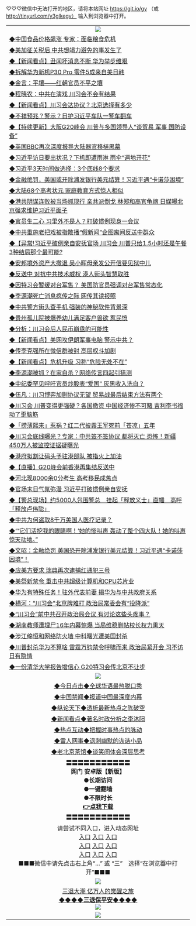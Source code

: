 
♡♡♡微信中无法打开的地区，请将本站网址 https://git.io/gy （或 http://tinyurl.com/y3glkegv） 输入到浏览器中打开。 

<table>
  <t<tr>
    <td align=center><img src="https://github.com/gyhhx/image-upload/blob/master/3.jpg" /></td>
  </tr>
  <tr>
<td align=left>
<a href="https://xvery.li/oo.aspx?name=c1047129&key=lvvdiyawanfwimxk&from=gy">◆中国食品价格飙涨 专家：面临粮食危机</a><br/></td>
  </tr>
  <tr>
<td align=left>
<a href="https://xvery.li/oo.aspx?name=c1047055&key=lvvdiyawanfwimxk&from=gy">◆美加征关税后 中共想竭力避免的事发生了</a><br/></td>
 </tr>
  <tr>
<td align=left>
<a href="https://xvery.li/oo.aspx?name=c1047119&key=lvvdiyawanfwimxk&from=gy">◆【新闻看点】丑闻坏消息不断 华为举步维艰</a><br/></td>
 </tr>
   <tr>
<td align=left>
<a href="https://xvery.li/oo.aspx?name=c1047059&key=lvvdiyawanfwimxk&from=gy">◆拆解华为新机P30 Pro 零件5成来自美日韩</a><br/></td>
   </tr> 
  <tr>
<td align=left>
<a href="https://xvery.li/oo.aspx?name=c1047071&key=lvvdiyawanfwimxk&from=gy">◆金言：平壤——红朝官员不平之壤</a><br/></td>
  </tr> 
 <tr>
<td align=left>
<a href="https://xvery.li/oo.aspx?name=c1047039&key=lvvdiyawanfwimxk&from=gy">◆程晓农：中共在演戏 川习会不会有结果</a><br/>
</td>
   </tr>
 <tr>
<td align=left>
<a href="https://xvery.li/oo.aspx?name=c1047081&key=lvvdiyawanfwimxk&from=gy">◆【新闻看点】川习会达协议？北京选择有多少</a><br/></td>
  </tr>
  <tr>
<td align=left>
<a href="https://xvery.li/oo.aspx?name=c1047072&key=lvvdiyawanfwimxk&from=gy">◆不祥预兆？警示？日护习近平车队一警车翻车</a><br/></td>
 </tr>
   <tr>
<td align=left>
<a href="https://xvery.li/oo.aspx?name=http://www.soundofhope.org/gb/2019/06/27/n2991067.html&key=lvvdiyawanfwimxk&from=gy">◆【持续更新】大阪G20峰会 川普与多国领导人“谈贸易 军事 国防设备”</a><br/>
</td>
   </tr>
 <tr>
<td align=left>
<a href="https://xvery.li/oo.aspx?name=http://www.soundofhope.org/gb/2019/06/27/n2989399.html&key=lvvdiyawanfwimxk&from=gy">◆英国BBC再次深度报导大陆器官移植黑幕</a><br/></td>
  </tr>
  <tr>
<td align=left>
<a href="https://xvery.li/oo.aspx?name=c1047030&key=lvvdiyawanfwimxk&from=gy">◆习近平访日要出状况？下机即遭雨淋 雨伞“遍地开花”</a><br/></td>
 </tr>
  <tr>
<td align=left>
<a href="https://xvery.li/oo.aspx?name=c1047132&key=lvvdiyawanfwimxk&from=gy">◆习近平3天时间做选择：3个底线8个要求</a><br/></td>
 </tr>
   <tr>
<td align=left>
<a href="https://xvery.li/oo.aspx?name=c816857_598_1&key=lvvdiyawanfwimxk&from=gy">◆金融绝罚，美国或开除浦发银行美元结算！习近平遇“卡诺莎困境”</a><br/></td>
   </tr> 
  <tr>
<td align=left>
<a href="https://xvery.li/oo.aspx?name=c1047045&key=lvvdiyawanfwimxk&from=gy">◆大陆68个高考状元 家庭教育方式惊人相似</a><br/></td>
  </tr> 
 <tr>
<td align=left>
<a href="https://xvery.li/oo.aspx?name=c1047044&key=lvvdiyawanfwimxk&from=gy">◆港共阴谋连败被当场抓现行 亲共派倒戈 林郑和高官龟缩 日媒曝北京强求维护习近平面子</a><br/>
</td>
   </tr>
 <tr>
<td align=left>
<a href="https://xvery.li/oo.aspx?name=c1047000&key=lvvdiyawanfwimxk&from=gy">◆官员生二心 习里外不是人？打破惯例现身一会议</a><br/>
</td>
   </tr>
 <tr>
<td align=left>
<a href="https://xvery.li/oo.aspx?name=c1047053&key=lvvdiyawanfwimxk&from=gy">◆中共重施老把戏被指散播“假新闻”企图离间反送中群众</a><br/></td>
  </tr>
  <tr>
<td align=left>
<a href="https://xvery.li/oo.aspx?name=c1047024&key=lvvdiyawanfwimxk&from=gy">◆【异常!习近平破例亲自安抚官场 川习会 川普只给1.5小时还是午餐 3种结局那个最可能?</a><br/></td>
 </tr>
   <tr>
<td align=left>
<a href="https://xvery.li/oo.aspx?name=c1047042&key=lvvdiyawanfwimxk&from=gy">◆安邦境外资产大撤退 吴小晖母亲发公开信要见狱中儿</a><br/>
</td>
   </tr>
 <tr>
<td align=left>
<a href="https://xvery.li/oo.aspx?name=c1047139&key=lvvdiyawanfwimxk&from=gy">◆反送中 对抗中共技术威权 港人街头智慧取胜</a><br/>
</td>
</tr> 
<tr>
<td align=left>
<a href="https://xvery.li/oo.aspx?name=c1047133&key=lvvdiyawanfwimxk&from=gy">◆因特习会暂缓对台军售？ 美国防官员强调对台军售常态化</a><br/>
</td>       
</tr> 
  <tr>
<td align=left>
<a href="https://xvery.li/oo.aspx?name=c1046787&key=lvvdiyawanfwimxk&from=gy">◆李源潮死亡消息疯传之际 网传其读报照</a><br/></td>
  </tr>
  <tr>
<td align=left>
<a href="https://xvery.li/oo.aspx?name=c1046859&key=lvvdiyawanfwimxk&from=gy">◆中共警方街头查手机 强装的神秘软件背景深</a><br/></td>
 </tr>
  <tr>
<td align=left>
<a href="https://xvery.li/oo.aspx?name=c1046838&key=lvvdiyawanfwimxk&from=gy">◆贵州孤儿院被爆养幼儿满足客户兽欲 惹民愤</a><br/></td>
 </tr>
   <tr>
<td align=left>
<a href="https://xvery.li/oo.aspx?name=c1046820&key=lvvdiyawanfwimxk&from=gy">◆分析：川习会后人民币崩盘的可能性</a><br/></td>
   </tr> 
  <tr>
<td align=left>
<a href="https://xvery.li/oo.aspx?name=c1046834&key=lvvdiyawanfwimxk&from=gy">◆【新闻看点】美网攻伊朗军事电脑 警示中共？</a><br/></td>
  </tr> 
 <tr>
<td align=left>
<a href="https://xvery.li/oo.aspx?name=c1046786&key=lvvdiyawanfwimxk&from=gy">◆传李克强所在微信群被封 高层权斗加剧</a><br/>
</td>
   </tr>
 <tr>
<td align=left>
<a href="https://xvery.li/oo.aspx?name=c1046819&key=lvvdiyawanfwimxk&from=gy">◆【新闻看点】危机升级 习称“危险无处不在”</a><br/></td>
  </tr>
  <tr>
<td align=left>
<a href="https://xvery.li/oo.aspx?name=c1046781&key=lvvdiyawanfwimxk&from=gy">◆李源潮被抓？在家自杀？网络传言四起引猜测</a><br/></td>
 </tr>
   <tr>
<td align=left>
<a href="https://xvery.li/oo.aspx?name=c1046942&key=lvvdiyawanfwimxk&from=gy">◆中纪委罕见呼吁官员炒股表“爱国” 灰黑收入洗白？</a><br/>
</td>
   </tr>
 <tr>
<td align=left>
<a href="https://xvery.li/oo.aspx?name=c1046433&key=lvvdiyawanfwimxk&from=gy">◆伍凡：川习博弈加剧协议无望 贸易战最后结束方法有两个</a><br/></td>
  </tr>
  <tr>
<td align=left>
<a href="https://xvery.li/oo.aspx?name=c1046782&key=lvvdiyawanfwimxk&from=gy">◆川习会 川普变得更强硬？各国撤资 中国经济惨不可睹 吉利李书福动了歪脑筋</a><br/></td>
 </tr>
  <tr>
<td align=left>
<a href="https://xvery.li/oo.aspx?name=c1046755&key=lvvdiyawanfwimxk&from=gy">◆「捞薄熙来」惹祸？红二代披露王军死前「苍凉」五年</a><br/></td>
 </tr>
   <tr>
<td align=left>
<a href="https://xvery.li/oo.aspx?name=c1046776&key=lvvdiyawanfwimxk&from=gy">◆川习会底线曝光？专家：中共签不签协议 都将灭亡 恐怖！新疆450万人被监控证据疑曝光</a><br/></td>
   </tr> 
  <tr>
<td align=left>
<a href="https://xvery.li/oo.aspx?name=c1046873&key=lvvdiyawanfwimxk&from=gy">◆港府拟割让码头予驻港部队 被指火上加油</a><br/></td>
  </tr> 
 <tr>
<td align=left>
<a href="https://xvery.li/oo.aspx?name=c1046553&key=lvvdiyawanfwimxk&from=gy">◆【直播】G20峰会前香港再集结反送中</a><br/>
</td>
   </tr>
 <tr>
<td align=left>
<a href="https://xvery.li/oo.aspx?name=c1046837&key=lvvdiyawanfwimxk&from=gy">◆河北现8000余0分考生 高考移民成焦点</a><br/>
</td>
   </tr>
 <tr>
<td align=left>
<a href="https://xvery.li/oo.aspx?name=c1046890&key=lvvdiyawanfwimxk&from=gy">◆官场末日气氛弥漫 习近平打破惯例亲自安抚</a><br/></td>
  </tr>
  <tr>
<td align=left>
<a href="https://xvery.li/oo.aspx?name=c1046864&key=lvvdiyawanfwimxk&from=gy">◆【警总现场】约5000人包围警总　挂起「释放义士」直幡　高呼「释放卢伟聪」</a><br/></td>
 </tr>
   <tr>
<td align=left>
<a href="https://xvery.li/oo.aspx?name=c1046839&key=lvvdiyawanfwimxk&from=gy">◆中共为何盗取8千万美国人医疗记录？</a><br/>
</td>
   </tr>
 <tr>
<td align=left>
<a href="https://xvery.li/oo.aspx?name=c1046911&key=lvvdiyawanfwimxk&from=gy">◆“‘它们活挖我的眼睛啊！’她的惨叫声 轰动了整个四大队！她的叫声惊天动地。”</a><br/>
</td>
</tr> 
<tr>
<td align=left>
<a href="https://xvery.li/oo.aspx?name=c1046939&key=lvvdiyawanfwimxk&from=gy">◆文昭：金融绝罚 美国恐开除浦发银行美元结算！习近平遇“卡诺莎困境”！ </a><br/>
</td>       
</tr> 
<tr>
<td align=left>
<a href="https://xvery.li/oo.aspx?name=c1046253&key=lvvdiyawanfwimxk&from=gy">◆应美方要求 瑞典再次逮捕红通犯三号</a><br/></td>
  </tr>
  <tr>
<td align=left>
<a href="https://xvery.li/oo.aspx?name=c1046286&key=lvvdiyawanfwimxk&from=gy">◆美祭新禁令 重击中共超级计算机和CPU芯片业</a><br/></td>
 </tr>
  <tr>
<td align=left>
<a href="https://xvery.li/oo.aspx?name=c1046347&key=lvvdiyawanfwimxk&from=gy">◆华为有特殊任务！驻外代表前妻 揭华为与中共政府关系</a><br/></td>
 </tr>
   <tr>
<td align=left>
<a href="https://xvery.li/oo.aspx?name=https://www.soundofhope.org/gb/2019/06/24/n2983423.html&key=lvvdiyawanfwimxk&from=gy">◆横河：“川习会”北京牌难打 政治局常委会有“投降派”</a><br/></td>
   </tr> 
  <tr>
<td align=left>
<a href="https://xvery.li/oo.aspx?name=https://www.soundofhope.org/gb/2019/06/24/n2981824.html&key=lvvdiyawanfwimxk&from=gy">◆“川习会”前中共召开政治局会议 有讨论这些头疼事？
</a><br/></td>
  </tr> 
 <tr>
<td align=left>
<a href="https://xvery.li/oo.aspx?name=https://www.soundofhope.org/gb/2019/06/23/n2979922.html&key=lvvdiyawanfwimxk&from=gy">◆湖南教师遭埋尸16年内幕惊爆 当局维稳删帖校长权力熏天</a><br/>
</td>
   </tr>
 <tr>
<td align=left>
<a href="https://xvery.li/oo.aspx?name=https://www.ntdtv.com/gb/2019/06/24/a102608178.html&key=lvvdiyawanfwimxk&from=gy">◆涉江绵恒和网络防火墙 中科曙光遭美国封杀</a><br/></td>
  </tr>
  <tr>
<td align=left>
<a href="https://xvery.li/oo.aspx?name=c1046244&key=lvvdiyawanfwimxk&from=gy">◆川普封杀华为不算啥 雷霆万钧禁令呼啸而来 政治局紧开会 习不访日有隐情</a><br/></td>
 </tr>
   <tr>
<td align=left>
<a href="https://xvery.li/oo.aspx?name=c1046326&key=lvvdiyawanfwimxk&from=gy">◆一份清华大学报告增信心 G20特习会传北京不让步</a><br/>
</td>
   </tr> 
  <tr>
    <td align=center><img src="https://github.com/gyhhx/image-upload/blob/master/2.jpg" /></td>
  </tr>
   <tr>
   <td align=center> 
<a href="https://xvery.li/oo.aspx?name=c816850&key=lvvdiyawanfwimxk&from=gy&tag=9877">◆今日点击◆全球华语最热脱口秀</a><br/>
    </td>
  </tr>
  <tr>
  <td align=center>
<a href="https://xvery.li/oo.aspx?name=c816860&key=lvvdiyawanfwimxk&from=gy&tag=99733110">◆中国禁闻◆报道中国最深度内幕</a><br/>
   </tr>
  <tr>
     <td align=center>
<a href="https://xvery.li/oo.aspx?name=c816855&key=lvvdiyawanfwimxk&from=gy&tag=997110">◆纵论天下◆透析最新热点之陈破空</a><br/>
   </tr>
   <tr>
      <td align=center>
<a href="https://xvery.li/oo.aspx?name=c838308&key=lvvdiyawanfwimxk&from=gy&tag=9973110">◆新闻看点◆著名时政分析之李沐阳</a><br/>
   </tr>
   <tr>
     <td align=center>
<a href="https://xvery.li/oo.aspx?name=c816852&key=lvvdiyawanfwimxk&from=gy&tag=9733110">◆热点互动◆把握时事热点的脉动</a><br/>
   </tr>
   <tr>
      <td align=center>
<a href="https://xvery.li/oo.aspx?name=c816694&key=lvvdiyawanfwimxk&from=gy&tag=93310">◆雷人网事◆讽刺幽默的诙谐小品</a><br/>
   </tr>
   <tr>
    <td align=center>
<a href="https://xvery.li/oo.aspx?name=c816650&key=lvvdiyawanfwimxk&from=gy&tag=9973110">◆老北京茶馆◆谈笑间体会深层思考</a><br/>
   </tr>
  <tr>
    <td align=center>
 <b>〓〓〓〓〓〓〓〓〓〓〓<br/>网门 安卓版【新版】<br/> ●长期访问<br/> ●一键翻墙<br/>  ●不限时长<br/> 
 <a href="https://share.weiyun.com/5FMRSuD">👉<b>点我下载</a><br/>〓〓〓〓〓〓〓〓〓〓〓<br/>
    </td>
    </tr>
   <tr>
    <td align=center>请尝试不同入口，进入动态网址<br/>
      <a href="https://s3.us-east-2.amazonaws.com/ogateo/show.htm">入口</a>
      <a href="https://s3.ca-central-1.amazonaws.com/ogatec/show.htm">入口</a>
      <a href="https://s3.ap-southeast-2.amazonaws.com/ogatey/show.htm">入口</a><br/>
      <a href="https://s3.ap-northeast-2.amazonaws.com/ogates/show.htm">入口</a>
      <a href="https://s3.eu-central-1.amazonaws.com/ogatef/show.htm">入口</a>
      <a href="https://s3.ap-south-1.amazonaws.com/ogatem/show.htm">入口</a><br/>
      <a href="https://s3-us-west-1.amazonaws.com/ogaten/show.htm">入口</a>
      <a href="https://s3.eu-west-2.amazonaws.com/ogatel/show.htm">入口</a>
      <a href="https://s3.ap-northeast-1.amazonaws.com/ogatet/show.htm">入口</a><br/>
      ■■■微信中请先点击右上角“...” 或 “三”　选择“在浏览器中打开”■■■<b><br/>
    </td>
  </tr>
  <tr>
    <td align=center><img src="https://github.com/gyhhx/image-upload/blob/master/3.jpg" /> </td>
</tr>
  <tr>  
  <td align=center>
  <a href="http://ctbtfdoocixoa.global.ssl.fastly.net/oo.aspx?name=c894205&key=ofejcfaxcltk&from=gy&tag=9973110">三退大潮 亿万人的觉醒之旅</a><br/>
      <a href="http://ctbtfdoocixoa.global.ssl.fastly.net/oo.aspx?name=ogQuit.aspx&key=ofejcfaxcltk&from=gy"><b>◆◆◆◆三退保平安◆◆◆◆<br/></a>
      <img src="https://github.com/gyhhx/image-upload/blob/master/3t.jpg" /><br/>
      </td>
  </tr>
   <tr>
    <td align=center><img src="https://raw.githubusercontent.com/oGate2/Up/master/oGate_640.jpg"/></td>
  </tr>
</table>

